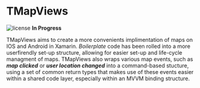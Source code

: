 # TMapViews
![license](https://github.com/Tyron18/TMapViews/blob/master/LICENSE)
**In Progress**

TMapViews aims to create a more convenients implimentation of maps on IOS and Android in Xamarin. *Boilerplate* code has been rolled into a more userfirendly set-up structure, allowing for easier set-up and life-cycle managment of maps.
TMapViews also wraps various map events, such as ***map clicked*** or ***user location changed*** into a command-based stucture, using a set of common return types that makes use of these events easier within a shared code layer, especially within an MVVM binding structure.

